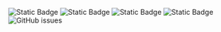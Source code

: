 ![Static Badge](https://img.shields.io/badge/blacklists-60-000000) ![Static Badge](https://img.shields.io/badge/blacklisted-2692006-cc0000) ![Static Badge](https://img.shields.io/badge/whitelisted-2245-00CC00) ![Static Badge](https://img.shields.io/badge/streaming_blacklist-28107-000000) ![GitHub issues](https://img.shields.io/github/issues/fabriziosalmi/blacklists)
